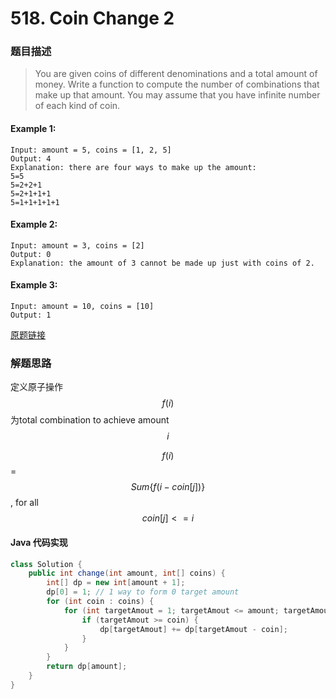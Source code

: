 # 518. Coin Change 2
### 题目描述
> You are given coins of different denominations and a total amount of money. Write a function to compute the number of combinations that make up that amount. You may assume that you have infinite number of each kind of coin.
 
#### Example 1:

    Input: amount = 5, coins = [1, 2, 5]
    Output: 4
    Explanation: there are four ways to make up the amount:
    5=5
    5=2+2+1
    5=2+1+1+1
    5=1+1+1+1+1
    
#### Example 2:

    Input: amount = 3, coins = [2]
    Output: 0
    Explanation: the amount of 3 cannot be made up just with coins of 2.

#### Example 3:

    Input: amount = 10, coins = [10] 
    Output: 1

    
[原题链接](https://leetcode.com/problems/coin-change-2/)

### 解题思路
定义原子操作$$f(i)$$为total combination to achieve amount $$i$$

$$f(i)$$ = $$Sum\{ f(i - coin[j]) \}$$, for all $$coin[j]< = i$$

#### Java 代码实现
```java
class Solution {
    public int change(int amount, int[] coins) {
        int[] dp = new int[amount + 1];
        dp[0] = 1; // 1 way to form 0 target amount
        for (int coin : coins) {
            for (int targetAmout = 1; targetAmout <= amount; targetAmout++) {
                if (targetAmout >= coin) {
                    dp[targetAmout] += dp[targetAmout - coin];
                }
            }
        }
        return dp[amount];
    }
}
```



